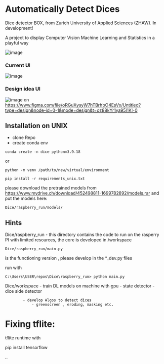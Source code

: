 # Automatically Detect Dices 

 Dice detector BOX, from Zurich University of Applied Sciences (ZHAW).
 In development!

A project to display Computer Vision Machine Learning and Statistics in a playful way 




![image](https://github.com/buehlpa/Dice/assets/64488738/18d9fea4-c6ba-4b1f-8b6e-acdf607d9e47)


### Current UI

![image](https://github.com/buehlpa/Dice/assets/64488738/fd4a8571-5fa6-4f02-b250-deed9eec609a)

### Design idea UI
![image](https://github.com/buehlpa/Dice/assets/64488738/2a4dc3b3-5686-4d68-9fb6-1d5ca8d5495a)
on https://www.figma.com/file/oRGuXysyW7hTBrhbO4EsVx/Untitled?type=design&node-id=0-1&mode=design&t=oz88kYr1ya95I1KI-0
## Installation on UNIX

- clone Repo
- create conda env 

```
conda create -n dice python=3.9.18
```
or
```
python -m venv /path/to/new/virtual/environment
```

```
pip install -r requirements_unix.txt
```


please download the pretrained models from https://www.mydrive.ch/download/452498811-1699782892/models.rar and put the models here:
```
Dice/raspberry_run/models/
```


## Hints
Dice/raspberry_run  - this directory contains the code to run on the rasperry PI with limited resources, the core is developed in /workspace 

```
Dice/raspberry_run/main.py 
```           
is the functioning version , please develop in the *_dev.py files

run with 
```
C:\Users\USER\repos\Dice\raspberry_run> python main.py
```     



Dice/workspace  - train DL models  on machine with gpu 
                - state detector
                - dice side detector 

            - develop Algos to detect dices 
                - greenscreen , eroding, masking etc. 
                
                
                
                
# Fixing tflite:

tflite runtime with

pip install tensorflow

..
